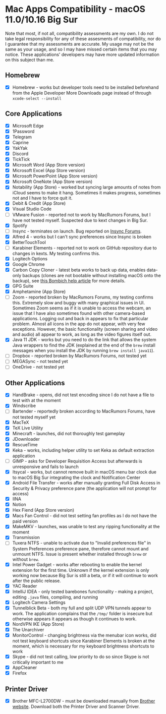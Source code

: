 # Mac Apps Compatibility - macOS 11.0/10.16 Big Sur

Note that most, if not all, compatibility assessments are my own.
I do not take legal responsibility for any of these assesments of compatibility, nor do I guarantee that my assessments are accurate.
My usage may not be the same as your usage, and so I may have missed certain items that you may notice.
These applications' developers may have more updated information on this subject than me.

## Homebrew

- [x] Homebrew - works but developer tools need to be installed beforehand from the Apple Developer More Downloads page instead of through `xcode-select --install`

## Core Applications

- [x] Microsoft Edge
- [x] 1Password
- [x] Telegram
- [x] Caprine
- [x] YakYak
- [x] Discord
- [x] TickTick
- [x] Microsoft Word (App Store version)
- [x] Microsoft Excel (App Store version)
- [x] Microsoft PowerPoint (App Store version)
- [x] Microsoft OneNote (App Store version)
- [x] Notability (App Store) - worked but syncing large amounts of notes from iCloud seems to make it hang. Sometimes it makes progress, sometimes not and I have to force quit it.
- [x] Debit & Credit (App Store)
- [x] Visual Studio Code
- [ ] VMware Fusion - reported not to work by MacRumors Forums, but I have not tested myself. Suspected due to kext changes in Big Sur.
- [x] Spotify
- [ ] Insync - terminates on launch. Bug reported on [Insync Forums](https://forums.insynchq.com/t/insync-fails-to-launch-on-macos-big-sur-developer-beta/16186).
- [x] Alfred 4 - works but I can't sync preferences since Insync is broken
- [x] BetterTouchTool
- [ ] Karabiner Elements - reported not to work on GitHub repository due to changes in kexts. My testing confirms this.
- [x] Logitech Options
- [x] Google Chrome
- [x] Carbon Copy Cloner - latest beta works to back up data, enables data-only backups (clones are not bootable without installing macOS onto the backup), see [this Bombich help article](https://bombich.com/kb/ccc5/creating-and-restoring-data-only-backups) for more details.
- [x] GPG Suite
- [x] Amphetamine (App Store)
- [ ] Zoom - reported broken by MacRumors Forums, my testing confirms this. Extremely slow and buggy with many graphical issues in UI. Sometimes Zoom seems as if it is unable to access the webcam, an issue that I have also sometimes found with other camera-based applications. Logging out and back in appears to fix that particular problem. Almost all icons in the app do not appear, with very few exceptions. However, the basic functionality (screen sharing and video and audio) all appear to work, as long as the video figures itself out.
- [x] Java 11 JDK - works but you need to do the link that allows the system Java wrappers to find the JDK (explained at the end of the `brew` install messages when you install the JDK by running `brew install java11`).
- [ ] Dropbox - reported broken by MacRumors Forums, not tested yet
- [ ] MEGASync - not tested yet
- [ ] OneDrive - not tested yet

## Other Applications

- [x] HandBrake - opens, did not test encoding since I do not have a file to test with at the moment
- [x] Windscribe
- [ ] Bartender - reportedly broken according to MacRumors Forums, have not tested myself yet
- [x] MacTeX
- [x] TeX Live Utility
- [x] Minecraft - launches, did not thoroughly test gameplay
- [x] JDownloader
- [x] RescueTime
- [x] Keka - works, including helper utility to set Keka as default extraction application
- [ ] GIMP - asks for Developer Requisition Access but afterwards is unresponsive and fails to launch
- [x] Itsycal - works, but cannot remove built in macOS menu bar clock due to macOS Big Sur integrating the clock and Notification Center
- [x] Android File Transfer - works after manually granting Full Disk Access in Security & Privacy preference pane (the application will not prompt for access)
- [x] IINA
- [x] Notion
- [x] Hex Fiend (App Store version)
- [x] Macs Fan Control - did not test setting fan profiles as I do not have the paid version
- [x] MakeMKV - launches, was unable to test any ripping functionality at the moment
- [x] Transmission
- [ ] Tuxera NTFS - unable to activate due to "Invalid preferences file" in System Preferences preference pane, therefore cannot mount and unmount NTFS. Issue is present whether installed through `brew` or without `brew`.
- [x] Intel Power Gadget - works after rebooting to enable the kernel extension for the first time. Unknown if the kernel extension is only working now because Big Sur is still a beta, or if it will continue to work after the public release.
- [x] YAC Reader
- [x] IntelliJ IDEA - only tested barebones functionality - making a project, editing `.java` files,  compiling, and running
- [x] Logitech Camera Settings
- [x] Tunnelblick Beta - both my full and split UDP VPN tunnels appear to work. The application complains that the `/tmp/` folder is insecure but otherwise appears it appears as though it continues to work.
- [x] NordVPN IKE (App Store)
- [x] The Unarchiver
- [x] MonitorControl - changing brightness via the menubar icon works, did not test keyboard shortcuts since Karabiner Elements is broken at the moment, which is necessary for my keyboard brightness shortcuts to work
- [x] Skype - did not test calling, low priority to do so since Skype is not critically important to me
- [x] AppCleaner
- [x] Firefox

## Printer Driver

- [x] Brother MFC-L2700DW - must be downloaded manually from [Brother website](https://support.brother.com/g/b/downloadlist.aspx?c=us&lang=en&prod=mfcl2700dw_us_eu_as&os=10060). Download both the Printer Driver and Scanner Driver.

